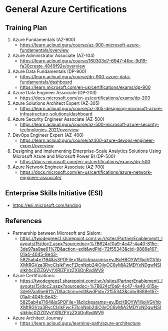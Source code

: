 # General Azure Certifications

## Training Plan

1. Azure Fundamentals (AZ-900)
    - https://learn.acloud.guru/course/az-900-microsoft-azure-fundamentals/overview
2. Azure Administrator Associate (AZ-104)
    - https://learn.acloud.guru/course/160303d7-6947-4fbc-9d19-fa30create_4849f92e/overview
3. Azure Data Fundamentals (DP-900)
    - https://learn.acloud.guru/course/dp-900-azure-data-fundamentals/dashboard
    - https://learn.microsoft.com/en-us/certifications/exams/dp-900
4. Azure Data Engineer Associate (DP-203)
    - https://docs.microsoft.com/en-us/certifications/exams/dp-203
5. Azure Solutions Architect Expert (AZ-305)
    - https://learn.acloud.guru/course/az-305-designing-microsoft-azure-infrastructure-solutions/dashboard
6. Azure Security Engineer Associate (AZ-500)
    - https://learn.acloud.guru/course/az-500-microsoft-azure-security-technologies-2021/overview
7. DevOps Engineer Expert (AZ-400)
    - https://learn.acloud.guru/course/az400-azure-devops-engineer-expert/overview
8. Designing and Implementing Enterprise-Scale Analytics Solutions Using Microsoft Azure and Microsoft Power BI (DP-500)
    - https://docs.microsoft.com/en-us/certifications/exams/dp-500
9. Azure Network Engineer Associate (AZ-700)
    - https://docs.microsoft.com/en-us/certifications/azure-network-engineer-associate/

## Enterprise Skills Initiative (ESI)

- https://esi.microsoft.com/landing

## References

- Partnership between Microsoft and Slalom:
    - https://twodegrees1.sharepoint.com/:w:/r/sites/PartnerEnablement/_layouts/15/doc2.aspx?sourcedoc=%7B624cf0a9-4c47-4a40-815e-3de97aa9ae61%7D&action=edit&wdPid=72f55343&cid=9889e167-01a4-4045-8e43-5825ab4e7164&isSPOFile=1&clickparams=eyJBcHBOYW1lIjoiVGVhbXMtRGVza3RvcCIsIkFwcFZlcnNpb24iOiIyOC8yMjA2MDYxNDgwNSIsIkhhc0ZlZGVyYXRlZFVzZXIiOnRydWV9
- Azure Certifications:
    - https://twodegrees1.sharepoint.com/:w:/r/sites/PartnerEnablement/_layouts/15/doc2.aspx?sourcedoc=%7B624cf0a9-4c47-4a40-815e-3de97aa9ae61%7D&action=edit&wdPid=72f55343&cid=9889e167-01a4-4045-8e43-5825ab4e7164&isSPOFile=1&clickparams=eyJBcHBOYW1lIjoiVGVhbXMtRGVza3RvcCIsIkFwcFZlcnNpb24iOiIyOC8yMjA2MDYxNDgwNSIsIkhhc0ZlZGVyYXRlZFVzZXIiOnRydWV9
- Azure Architect Journey
    - https://learn.acloud.guru/learning-path/azure-architecture
